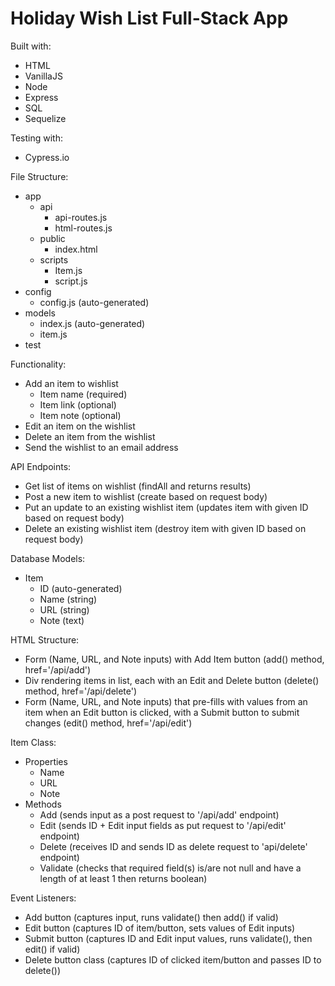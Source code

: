 # Holiday Wish List Full-Stack App

Built with:
- HTML
- VanillaJS
- Node
- Express
- SQL
- Sequelize

Testing with:
- Cypress.io

File Structure:
- app
  - api
    - api-routes.js
    - html-routes.js
  - public
    - index.html
  - scripts
    - Item.js
    - script.js
- config
  - config.js (auto-generated)
- models
  - index.js (auto-generated)
  - item.js
- test

Functionality:
- Add an item to wishlist
  - Item name (required)
  - Item link (optional)
  - Item note (optional)
- Edit an item on the wishlist
- Delete an item from the wishlist
- Send the wishlist to an email address

API Endpoints:
- Get list of items on wishlist (findAll and returns results)
- Post a new item to wishlist (create based on request body)
- Put an update to an existing wishlist item (updates item with given ID based on request body)
- Delete an existing wishlist item (destroy item with given ID based on request body)

Database Models:
- Item
  - ID (auto-generated)
  - Name (string)
  - URL (string)
  - Note (text)

HTML Structure:
- Form (Name, URL, and Note inputs) with Add Item button (add() method, href='/api/add')
- Div rendering items in list, each with an Edit and Delete button (delete() method, href='/api/delete')
- Form (Name, URL, and Note inputs) that pre-fills with values from an item when an Edit button is clicked, with a Submit button to submit changes (edit() method, href='/api/edit')

Item Class:
- Properties
  - Name
  - URL
  - Note
- Methods
  - Add (sends input as a post request to '/api/add' endpoint)
  - Edit (sends ID + Edit input fields as put request to '/api/edit' endpoint)
  - Delete (receives ID and sends ID as delete request to 'api/delete' endpoint)
  - Validate (checks that required field(s) is/are not null and have a length of at least 1 then returns boolean)

Event Listeners:
- Add button (captures input, runs validate() then add() if valid)
- Edit button (captures ID of item/button, sets values of Edit inputs)
- Submit button (captures ID and Edit input values, runs validate(), then edit() if valid)
- Delete button class (captures ID of clicked item/button and passes ID to delete())
